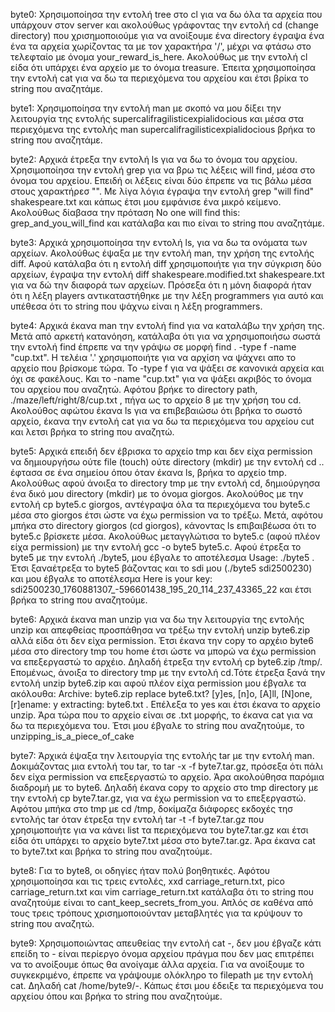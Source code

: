 byte0: Χρησιμοποίησα την εντολή tree στο cl για να δω όλα τα αρχεία που υπάρχουν στον server και ακολούθως γράφοντας την εντολή cd (change directory) που χρισημοποιούμε για να ανοίξουμε ένα directory έγραψα ένα ένα τα αρχεία χωρίζοντας τα με τον χαρακτήρα '/', μέχρι να φτάσω στο τελεφταίο με όνομα your_reward_is_here. Ακολούθως με την εντολή cl είδα ότι υπάρχει ένα αρχείο με το όνομα treasure. Έπειτα χρησιμοποίησα την εντολή cat για να δω τα περιεχόμενα του αρχείου και έτσι βρίκα το string που αναζητάμε.

byte1: Χρησιμοποίησα την εντολή man με σκοπό να μου δίξει την λειτουργία της εντολής supercalifragilisticexpialidocious και μέσα στα περιεχόμενα της εντολής              man supercalifragilisticexpialidocious βρήκα το string που αναζητάμε.

byte2: Αρχικά έτρεξα την εντολή ls για να δω το όνομα του αρχείου. Χρησιμοποίησα την εντολή grep για να βρω τις λέξεις will find, μέσα στο όνομα του αρχείου. Επειδή οι λέξεις είναι δύο έπρεπε να τις βάλω μέσα στους χαρακτήρεσ "". Με λίγα λόγια έγραψα την εντολή grep "will find" shakespeare.txt και κάπως έτσι μου εμφάνισε ένα μικρό κείμενο. Ακολούθως δίαβασα την πρόταση No one will find this: grep_and_you_will_find
και κατάλαβα και πιο είναι το string που αναζητάμε.

byte3: Αρχικά χρησιμοποίησα την εντολή ls, για να δω τα ονόματα των αρχείων. Ακολούθως έψαξα με την εντολή man, την χρήση της εντολής diff. Αφού κατάλαβα ότι η εντολή diff χρησιμοποιήτε για την σύγκριση δύο αρχείων, έγραψα την εντολή                       diff shakespeare.modified.txt shakespeare.txt για να δώ την διαφορά των αρχείων. Πρόσεξα ότι η μόνη διαφορά ήταν ότι η λέξη players αντικαταστήθηκε με την λέξη programmers για αυτό και υπέθεσα ότι το string που ψάχνω είναι η λέξη programmers.

byte4: Αρχικά έκανα man την εντολή find για να καταλάβω την χρήση της. Μετά από αρκετή κατανόηση, κατάλαβα ότι για να χρησιμοποιήσω σωστά την εντολή find έπρεπε να την γράψω σε μορφή find . -type f -name "cup.txt". Η τελέια '.' χρησιμοποιήτε για να αρχίση να ψάχνει απο το αρχείο που βρίσκομε τώρα. Το -type f για να ψάξει σε κανονικά αρχεία και όχι σε φακέλους. Και το -name "cup.txt" για να ψάξει ακριβός το όνομα του αρχείου που αναζητώ. Αφότου βρήκε το directory path, ./maze/left/right/8/cup.txt , πήγα ως το αρχείο 8 με την χρήση του cd. Ακολούθος αφώτου έκανα ls για να επιβεβαιώσω ότι βρήκα το σωστό αρχείο, έκανα την εντολή cat για να δω τα περιεχόμενα του αρχείου cut και λετσι βρήκα το string που αναζητώ.

byte5: Αρχικά επειδή δεν έβρισκα το αρχείο tmp και δεν είχα permission να δημιουργήσω ούτε file (touch) ούτε directory (mkdir) με την εντολή cd .. έφτασα σε ένα σημείου όπου όταν έκανα ls, βρήκα το αρχείο tmp. Ακολούθως αφού άνοιξα το directory tmp με την εντολή cd, δημιούργησα ένα δικό μου directory (mkdir) με το όνομα giorgos. Ακολούθος με την εντολή cp byte5.c giorgos, αντέγραψα όλα τα περιεχόμενα του byte5.c μέσα στο giorgos έτσι ώστε να έχω permission να το τρέξω. Μετά, αφότου μπήκα στο directory giorgos (cd giorgos), κάνοντας ls επιβαιβέωσα ότι το byte5.c βρίσκετε μέσα. Ακολούθως μεταγγλώτισα το byte5.c (αφού πλέον είχα permission) με την εντολή gcc -o byte5 byte5.c. Αφού έτρεξα το byte5 με την εντολή ./byte5, μου έβγαλε το αποτέλεσμα Usage: ./byte5 <SDI>. Έτσι ξαναέτρεξα το byte5 βάζοντας και το sdi μου (./byte5 sdi2500230) και μου έβγαλε το αποτέλεσμα Here is your key: sdi2500230_1760881307_-596601438_195_20_114_237_43365_22 και έτσι βρήκα το string που αναζητούμε.

byte6: Αρχικά έκανα man unzip για να δω την λειτουργία της εντολής unzip και απεφθείας προσπάθησα να τρέξω την εντολή unzip byte6.zip αλλά είδα ότι δεν είχα permission. Έτσι έκανα την copy το αρχέιο byte6 μέσα στο directory tmp του home έτσι ώστε να μπορώ να έχω permission να επεξεργαστώ το αρχέιο. Δηλαδή έτρεξα την εντολή cp byte6.zip /tmp/. Επομένως, άνοιξα το directory tmp με την εντολή cd.Τότε έτρεξα ξανά την εντολή  unzip byte6.zip και αφού πλέον είχα permission μου έβγαλε τα ακόλουθα: 
Archive:  byte6.zip
replace byte6.txt? [y]es, [n]o, [A]ll, [N]one, [r]ename: y
 extracting: byte6.txt . Επέλεξα το yes και έτσι έκανα το αρχείο unzip. Άρα τώρα που το αρχείο είναι σε .txt μορφής, το έκανα cat για να δω τα περιεχόμενα του. Έτσι μου έβγαλε το string που αναζητούμε, το unzipping_is_a_piece_of_cake


byte7: Άρχικά έψαξα την λειτουργία της εντολής tar με την εντολή man. Δοκιμάζοντας μια εντολή του tar, το tar -x -f  byte7.tar.gz, πρόσεξα ότι πάλι δεν είχα permission να επεξεργαστώ το αρχείο. Άρα ακολούθησα παρόμια διαδρομή με το byte6. Δηλαδή έκανα copy το αρχείο στο tmp directory με την εντολή cp byte7.tar.gz, για να έχω permission να το επεξεργαστώ. Αφότου μπήκα στο tmp με cd /tmp, δοκίμαζα διάφορες εκδοχές τησ εντολής tar όταν έτρεξα την εντολή tar -t -f byte7.tar.gz που χρησιμοποιήτε για να κάνει list τα περιεχόμενα του byte7.tar.gz και έτσι είδα ότι υπάρχει το αρχείο byte7.txt μέσα στο byte7.tar.gz. Άρα έκανα cat το byte7.txt και βρήκα το string που αναζητούμε.

byte8: Για το byte8, οι οδηγίες ήταν πολύ βοηθητικές. Αφότου χρησιμοποίησα και τις τρεις εντολές, xxd carriage_return.txt, pico carriage_return.txt και vim carriage_return.txt κατάλαβα ότι το string που αναζητούμε είναι το cant_keep_secrets_from_you. Απλός σε καθένα από τους τρεις τρόπους χρισημοποιούνταν μεταβλητές για τα κρύψουν το string που αναζητώ.

byte9: Χρησιμοποιώντας απευθείας την εντολή cat -, δεν μου έβγαζε κάτι επείδη το - είναι περίεργο όνομα αρχείου πράγμα που δεν μας επιτρέπει να το ανοίξουμε όπως θα ανοίγαμε άλλα αρχεία. Για να ανοίξουμε το συγκεκριμένο, έπρεπε να γράψουμε ολόκληρο το filepath με την εντολή cat. Δηλαδή cat /home/byte9/-. Κάπως έτσι μου έδειξε τα περιεχόμενα του αρχείου όπου και βρήκα το string που αναζητούμε.
